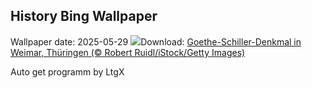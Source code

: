 ## History Bing Wallpaper
Wallpaper date: 2025-05-29
![](https://www.bing.com/th?id=OHR.GoetheSchiller_DE-DE0833691040_UHD.jpg&w=1000)Download: [Goethe-Schiller-Denkmal in Weimar, Thüringen (© Robert Ruidl/iStock/Getty Images)](https://www.bing.com/th?id=OHR.GoetheSchiller_DE-DE0833691040_UHD.jpg)

Auto get programm by LtgX
